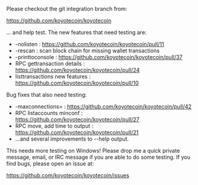 Please checkout the git integration branch from:

https://github.com/koyotecoin/koyotecoin

... and help test.  The new features that need testing are:

* -nolisten : https://github.com/koyotecoin/koyotecoin/pull/11
* -rescan : scan block chain for missing wallet transactions
* -printtoconsole : https://github.com/koyotecoin/koyotecoin/pull/37
* RPC gettransaction details : https://github.com/koyotecoin/koyotecoin/pull/24
* listtransactions new features : https://github.com/koyotecoin/koyotecoin/pull/10

Bug fixes that also need testing:

* -maxconnections= : https://github.com/koyotecoin/koyotecoin/pull/42
* RPC listaccounts minconf : https://github.com/koyotecoin/koyotecoin/pull/27
* RPC move, add time to output : https://github.com/koyotecoin/koyotecoin/pull/21
* ...and several improvements to --help output.

This needs more testing on Windows!  Please drop me a quick private message, email, or IRC message if you are able to do some testing.  If you find bugs, please open an issue at:

https://github.com/koyotecoin/koyotecoin/issues
